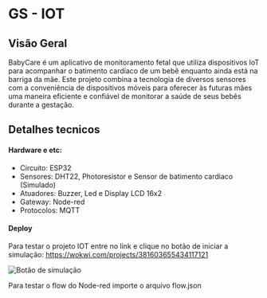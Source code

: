 # GS - IOT

## Visão Geral

BabyCare é um aplicativo de monitoramento fetal que utiliza dispositivos IoT para acompanhar o batimento cardíaco de um bebê enquanto ainda está na barriga da mãe. Este projeto combina a tecnologia de diversos sensores com a conveniência de dispositivos móveis para oferecer às futuras mães uma maneira eficiente e confiável de monitorar a saúde de seus bebês durante a gestação.

## Detalhes tecnicos

#### Hardware e etc:
- Circuito: ESP32
- Sensores: DHT22, Photoresistor e Sensor de batimento cardiaco (Simulado)
- Atuadores: Buzzer, Led e Display LCD 16x2
- Gateway: Node-red
- Protocolos: MQTT

#### Deploy
Para testar o projeto IOT entre no link e clique no botão de iniciar a simulação:
https://wokwi.com/projects/381603655434117121

![Botão de simulação](https://github.com/vSeiji/GS_IOT_FIAP/assets/101117075/3d2d79d8-5b04-43db-9d66-0517775d2278)

Para testar o flow do Node-red importe o arquivo flow.json
